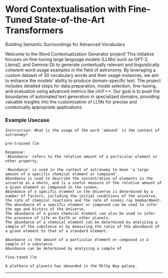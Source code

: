 # Word Contextualisation with Fine-Tuned State-of-the-Art Transformers
Building Semantic Surroundings for Advanced Vocabulary

Welcome to the Word Contextualization Generator project! This initiative focuses on fine-tuning large language models (LLMs) such as GPT-2, Llama2, and Gemma-2b to generate contextually relevant and linguistically coherent word usage examples in the field of astronomy. By leveraging a custom dataset of 30 vocabulary words and their usage instances, we aim to enhance the models' ability to produce domain-specific text. The project includes detailed steps for data preparation, model selection, fine-tuning, and evaluation using advanced metrics like chrF++. Our goal is to push the boundaries of automated text generation in specialized domains, providing valuable insights into the customization of LLMs for precise and contextually appropriate applications.

### Example Usecase


```Instruction: What is the usage of the word 'abound' in the context of astronomy?```

```pre-trained llm```
```
Response:
'Abundance' refers to the relative amount of a particular element or other property.

'Abundance' is used in the context of astronomy to mean 'a large amount of a specific chemical element or compound'.
Abundance is used to describe the concentration of elements in the universe as a whole, and is a useful measure of the relative amount of a given element or compound in the cosmos.
Abundance of a specific element in the Universe is determined by a number of factors, including the initial conditions of the universe, the rate of chemical reactions and the rate of cosmic ray bombardment.
The abundance of a specific element or compound can be used to infer the age and history of the Universe.
The abundance of a given chemical element can also be used to infer the presence of life on Earth or other planets.
The abundance of a chemical element can be determined by analyzing a sample of the substance or by measuring the ratio of the abundance of a given element to that of a standard element.

Abundance is the amount of a particular element or compound in a sample of a substance.
Abundance can be determined by analyzing a sample of
```

```fine-tuned llm```

```A plethora of planets has abounded in the Milky Way galaxy.```

---


